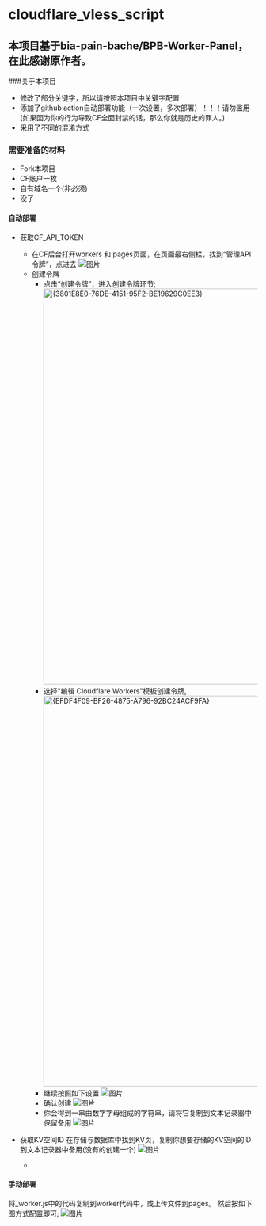 # cloudflare_vless_script
## 本项目基于bia-pain-bache/BPB-Worker-Panel，在此感谢原作者。

###关于本项目
- 修改了部分关键字，所以请按照本项目中关键字配置
- 添加了github action自动部署功能（一次设置，多次部署）！！！请勿滥用(如果因为你的行为导致CF全面封禁的话，那么你就是历史的罪人。)
- 采用了不同的混淆方式
  
### 需要准备的材料
- Fork本项目
- CF账户一枚
- 自有域名一个(非必须)
- 没了

#### 自动部署
- 获取CF_API_TOKEN
  - 在CF后台打开workers 和 pages页面，在页面最右侧栏，找到“管理API令牌”，点进去
    ![图片](https://github.com/user-attachments/assets/cfa5b9eb-f638-4364-bd88-f964fd8046e9)
  - 创建令牌
    - 点击“创建令牌”，进入创建令牌环节;
      <img width="800" alt="{3801E8E0-76DE-4151-95F2-BE19629C0EE3}" src="https://github.com/user-attachments/assets/a220a797-c689-44ee-bf4c-b205ec35c79d" />
    - 选择"编辑 Cloudflare Workers"模板创建令牌,
      <img width="790" alt="{EFDF4F09-BF26-4875-A796-92BC24ACF9FA}" src="https://github.com/user-attachments/assets/6938658a-bc02-4c82-b7f4-1c06bae87184" />
    - 继续按照如下设置
      ![图片](https://github.com/user-attachments/assets/9b27cb45-403a-4972-9e53-8e3d4afb65c5)
    - 确认创建
      ![图片](https://github.com/user-attachments/assets/b7b441e4-8585-45f5-b710-a20ae115c4f0)
    - 你会得到一串由数字字母组成的字符串，请将它复制到文本记录器中保留备用
      ![图片](https://github.com/user-attachments/assets/b6aa054e-4592-4e6c-9afc-d761a77377ce)

- 获取KV空间ID
 在存储与数据库中找到KV页，复制你想要存储的KV空间的ID到文本记录器中备用(没有的创建一个)
 ![图片](https://github.com/user-attachments/assets/0752bead-5498-413d-99ca-2c50b46bb523)

   - 

#### 手动部署
将_worker.js中的代码复制到worker代码中，或上传文件到pages。
然后按如下图方式配置即可;
![图片](https://github.com/user-attachments/assets/6a5c906e-79fa-401d-8015-5bcf908b35e3)
